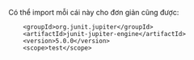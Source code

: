 Có thể import mỗi cái này cho đơn giản cũng được:
```properties
    <groupId>org.junit.jupiter</groupId>
    <artifactId>junit-jupiter-engine</artifactId>
    <version>5.0.0</version>
    <scope>test</scope>
```